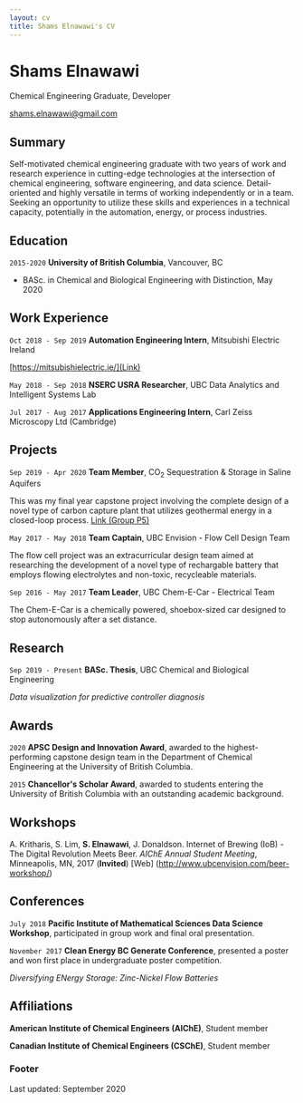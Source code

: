 ```yaml
---
layout: cv
title: Shams Elnawawi's CV
---
```

# Shams Elnawawi
Chemical Engineering Graduate, Developer

<div id="webaddress">
<a href="mailto:shams.elnawawi@gmail.com">shams.elnawawi@gmail.com</a>
</div>

## Summary

Self-motivated chemical engineering graduate with two years of work and research experience in cutting-edge technologies at the intersection of chemical engineering, software engineering, and data science. Detail-oriented and highly versatile in terms of working independently or in a team. Seeking an opportunity to utilize these skills and experiences in a technical capacity, potentially in the automation, energy, or process industries.

<!-- Career interests:
- automation, energy, process industries, water treatment

Research interests:
- process automation
- machine learning
- data visualization
- process engineering and how it can be improved by ML and data viz
- process design -->

<!-- Experience:
1. DAIS
    - Goal was to apply machine learning in order to analyze, predict, and potentially solve problems with chemical processes
    - Teck: applied neural networks to see how specific biological groups affect selenium amounts in water
    - Alexnet: applied transfer learning to the sanofi dataset to try and extract patterns from the data that were not available from previous, less advanced analyses
    - BBA: applied recurrent networks to try and predict when specific process variables will experience faults
2. Mitsubishi
    - Depuy: pilot project to use new data analytics hardware (MELIPC) to analyze and predict behaviour of CNC machines
        - the goal was to use the analytical methods to predict CNC process faults, using MT analysis and other ML methods
    - Robots: investigating how feasible it is to implement them in different production facilities (pallets, medical devices)
        - Also revising robot training material for clients
    - HEat pump data: led a project to visualize historical data
    - Acutrace: led a project to visualize real time electrical data

- experience in various aspects of automation and advanced process control, such as MPC data analytics, PLC and robot programming, and real-time data visualization.
- research experience in the applications of data analytics in process industries, specifically in machine learning algorithms and their usage with biological and electrical process data.
- my research experience is essentially at the intersection of chemical engineering, data science, and software engineering.

what are my best qualities?
- self-motivated
- learn very quickly
- can work well independently and in a team
- strong communication skills
- strong attention to detail -->

<!-- ## Objective

Looking for suitable opportunities to start my career, possibly in automation, energy, or process industries. 

### Research interests

Cooling, power series, optics, alchemy, planetary motions, apples. -->

## Education

`2015-2020`
__University of British Columbia__, Vancouver, BC
- BASc. in Chemical and Biological Engineering with Distinction, May 2020

<!-- `June 1661 - now`
__Trinity College, Cambridge__

- Sizar

`1667 - death`
__Trinity College, Cambridge__

- Fellow -->

## Work Experience

`Oct 2018 - Sep 2019`
__Automation Engineering Intern__, Mitsubishi Electric Ireland

[https://mitsubishielectric.ie/](Link)
    
<!-- - Directed a data visualization project for analyzing real-time data using Mitsubishi SCADA software;
    - Coordinated with hardware suppliers and IT personnel to ensure hardware functionality and compliance with IT policy;
    - Utilized SCADA and CAD software to create a framework for the final visualization;
- Simulated industrial robots to evaluate the feasibility of their implementation in multiple production facilities;
    - Created accurate simulation environments using CAD software, ensuring satisfaction of design requirements;
    - Optimized robot positioning and workflow to achieve robot performance targets;
- Collaborated with team members to revise training material for Mitsubishi robot software; -->

`May 2018 - Sep 2018`
__NSERC USRA Researcher__, UBC Data Analytics and Intelligent Systems Lab

<!-- Details:

- Worked closely with PhD students to develop innovative solutions to real industry problems;
- Implemented deep and recurrent neural networks to analyze and predict process behaviour using TensorFlow;
- Utilized TensorBoard to create interactive visualizations for presentation of results;
- Redesigned and maintained the research group website using Jekyll and git;
- Created detailed presentation material for the 2018 ADCHEM conference using LaTeX; -->

`Jul 2017 - Aug 2017`
__Applications Engineering Intern__, Carl Zeiss Microscopy Ltd (Cambridge)

<!-- Details:

- Tested SEM (Scanning Electron Microscopy) programs and equipment for bugs, thereby improving speed of R&D bug fixes;
- Designed a generic workflow regarding new products, ensuring effective communication between departments;
- Automated timesheet processing using Excel and VBA, leading to increased productivity and consistency of reported data; -->

## Projects

`Sep 2019 - Apr 2020`
__Team Member__, CO<sub>2</sub> Sequestration & Storage in Saline Aquifers

This was my final year capstone project involving the complete design of a novel type of carbon capture plant that utilizes geothermal energy in a closed-loop process. [Link (Group P5)](https://www.chbe.ubc.ca/academics/undergraduate/programs/capstone-design-projects/)

<!-- - Synthesized, designed, and optimized required chemical processes;
- Created, reviewed, and presented process flow diagrams, piping & instrumentation diagrams, and process control structures;
- Calculated equipment sizes for pumps, reactors, compressors, etc.;
- Analyzed project economics and environmental impacts;
- Planned plant layout and created a 3D CAD representation
- Received the *APSC Design and Innovation Award*, awarded to the highest-performing team; -->

`May 2017 - May 2018`
__Team Captain__, UBC Envision - Flow Cell Design Team

The flow cell project was an extracurricular design team aimed at researching the development of a novel type of rechargable battery that employs flowing electrolytes and non-toxic, recycleable materials.

<!-- - Designed experiments for analysis and optimization of battery performance;
- Led meetings to coordinate with lab, cell design, and coding teams;
- Managed finances, schedules, lab spaces, and project logistics; -->

`Sep 2016 - May 2017`
__Team Leader__, UBC Chem-E-Car - Electrical Team

The Chem-E-Car is a chemically powered, shoebox-sized car designed to stop autonomously after a set distance.

<!-- - Led five engineering students to design and test the car's electrical system, ensuring the satisfaction of design requirements;
- Taught and assisted the team with microcontroller circuit design;
- Managed finances, lab spaces, equipment, and logistics; -->

## Research
`Sep 2019 - Present`
__BASc. Thesis__, UBC Chemical and Biological Engineering

*Data visualization for predictive controller diagnosis*

## Awards

`2020`
**APSC Design and Innovation Award**, awarded to the highest-performing capstone design team in the Department of Chemical Engineering at the University of British Columbia.

`2015`
**Chancellor's Scholar Award**, awarded to students entering the University of British Columbia with an outstanding academic background.

## Workshops
A. Kritharis, S. Lim, __S. Elnawawi__, J. Donaldson. Internet of Brewing (IoB) - The Digital Revolution Meets Beer. *AIChE Annual Student Meeting*, Minneapolis, MN, 2017 (__Invited__) [Web] (http://www.ubcenvision.com/beer-workshop/)

## Conferences

`July 2018` 
__Pacific Institute of Mathematical Sciences Data Science Workshop__, participated in group work and final oral presentation.

`November 2017`
__Clean Energy BC Generate Conference__, presented a poster and won first place in undergraduate poster competition.

*Diversifying ENergy Storage: Zinc-Nickel Flow Batteries*


## Affiliations

__American Institute of Chemical Engineers (AIChE)__, Student member

__Canadian Institute of Chemical Engineers (CSChE)__, Student member


<!-- ## Publications -->

<!-- A list is also available [online](http://scholar.google.co.uk/citations?user=LTOTl0YAAAAJ) -->
<!-- 
### Journals

`1669`
Newton Sir I, De analysi per æquationes numero terminorum infinitas. 

`1669`
Lectiones opticæ.

etc. etc. etc. -->


### Footer

Last updated: September 2020


